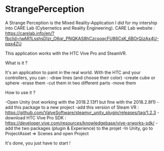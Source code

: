 # StrangePerception

A Strange Perception is the Mixed Reality-Application I did for my intership into CARE Lab (Cybernetics and Reality Engineering).
CARE Lab website : https://carelab.info/en/?fbclid=IwAR1LsshsDIzr_O6qr_PNQKAS8hCzcsoqcFU86CsK_6BOrQizAx4U-pqx4ZU

This application works with the HTC Vive Pro and SteamVR.

What is it ?

It's an application to paint in the real world. With the HTC and your controllers, you can :
    -draw lines (and choose their color)
    -create cube or sphere
    -erase them
    -cut them in two different parts
    -move them
    
How to use it ?

-Open Unity (not working with the 2018.2.13f1 but fine with the 2018.2.8f1)
-add this package to a new project
-add this version of Steam VR : https://github.com/ValveSoftware/steamvr_unity_plugin/releases/tag/1.2.3
-download HTC Vive Pro SDK : https://developer.vive.com/resources/knowledgebase/vive-srworks-sdk/
-add the two packages (plugin & Experience) to the projet
-In Unity, go to ProjectAsset => Scenes and open Project

It's done, you just have to start !
